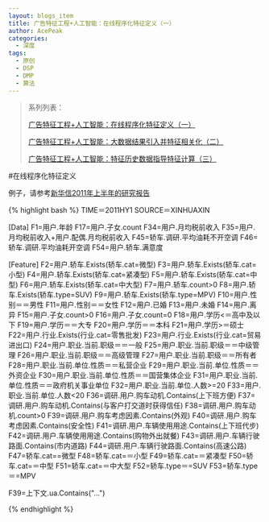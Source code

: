 ```yaml
---
layout: blogs_item
title: 广告特征工程+人工智能：在线程序化特征定义（一）
author: AcePeak
categories:
  - 深度
tags:
  - 原创
  - DSP
  - DMP
  - 算法
---
```


> 系列列表：
>
> [广告特征工程+人工智能：在线程序化特征定义（一）]({{site.url}}/blogs/2012/07/28/algorithm-ad-feature-online-feature-definition/)
>
> [广告特征工程+人工智能：大数据结果引入并特征相关化（二）]({{site.url}}/blogs/2012/07/30/algorithm-ad-feature-bigdata-reference-inputs/)
>
> [广告特征工程+人工智能：特征历史数据指导特征计算（三）]({{site.url}}/blogs/2012/08/01/algorithm-ad-feature-history-teach/)

#在线程序化特征定义

例子，请参考[新华信2011年上半年的研究报告](http://wenku.baidu.com/link?url=G3GSS98khJorXesmyl1uWMq-EHJgFyngkn-w6xxZEshkwJ6unOqs-5QZa5JGek37Ye8N3UD4zGA5G7IkjJ6DmLGfvYR3rwNN2d86kt9K_B3)


{% highlight bash %}
TIME＝2011HY1
SOURCE＝XINHUAXIN

[Data]
F1=用户.年龄
F17=用户.子女.count
F34=用户.月均税前收入
F35=用户.月均税前收入+用户.配偶.月均税前收入
F45=轿车.调研.平均油耗不开空调
F46=轿车.调研.平均油耗开空调
F54=用户.轿车.满意度


[Feature]
F2=用户.轿车.Exists(轿车.cat=微型)
F3=用户.轿车.Exists(轿车.cat=小型)
F4=用户.轿车.Exists(轿车.cat=紧凑型)
F5=用户.轿车.Exists(轿车.cat=中型)
F6=用户.轿车.Exists(轿车.cat=中大型)
F7=用户.轿车.count>0
F8=用户.轿车.Exists(轿车.type=SUV)
F9=用户.轿车.Exists(轿车.type=MPV)
F10=用户.性别＝＝男性
F11=用户.性别＝＝女性
F12=用户.已婚
F13=用户.未婚
F14=用户.离异
F15=用户.子女.count>0
F16=用户.子女.count=0
F18=用户.学历<＝高中及以下
F19=用户.学历＝＝大专
F20=用户.学历＝＝本科
F21=用户.学历>＝硕士
F22=用户.行业.Exists(行业.cat=零售批发)
F23=用户.行业.Exists(行业.cat=贸易进出口)
F24=用户.职业.当前.职级＝＝一般
F25=用户.职业.当前.职级＝＝中级管理
F26=用户.职业.当前.职级＝＝高级管理
F27=用户.职业.当前.职级＝＝所有者
F28=用户.职业.当前.单位.性质＝＝私营企业
F29=用户.职业.当前.单位.性质＝＝外资企业
F30=用户.职业.当前.单位.性质＝＝国营集体企业
F31=用户.职业.当前.单位.性质＝＝政府机关事业单位
F32=用户.职业.当前.单位.人数>=20
F33=用户.职业.当前.单位.人数<20
F36=调研.用户.购车动机.Contains(上下班方便)
F37=调研.用户.购车动机.Contains(与客户打交道时获得信任)
F38=调研.用户.购车动机.count>0
F39=调研.用户.购车考虑因素.Contains(外观)
F40=调研.用户.购车考虑因素.Contains(安全性)
F41=调研.用户.车辆使用用途.Contains(上下班代步)
F42=调研.用户.车辆使用用途.Contains(购物外出就餐)
F43=调研.用户.车辆行驶路面.Contains(市内道路)
F44=调研.用户.车辆行驶路面.Contains(高速公路)
F47=轿车.cat==微型
F48=轿车.cat=＝小型
F49=轿车.cat=＝紧凑型
F50=轿车.cat=＝中型
F51=轿车.cat=＝中大型
F52=轿车.type＝=SUV
F53=轿车.type＝=MPV

F39=上下文.ua.Contains("...")

{% endhighlight %}
